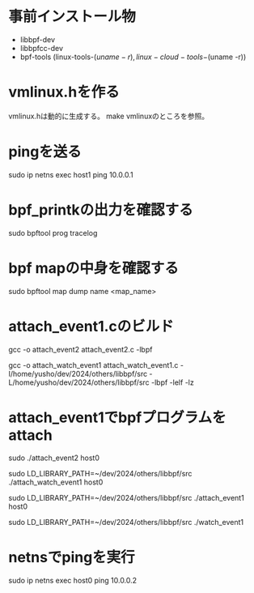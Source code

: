# 事前インストール物
- libbpf-dev
- libbpfcc-dev
- bpf-tools (linux-tools-$(uname -r), linux-cloud-tools-$(uname -r))


# vmlinux.hを作る
vmlinux.hは動的に生成する。
make vmlinuxのところを参照。

# pingを送る
sudo ip netns exec host1 ping 10.0.0.1

# bpf_printkの出力を確認する
sudo bpftool prog tracelog

# bpf mapの中身を確認する
sudo bpftool map dump name <map_name>



# attach_event1.cのビルド
gcc -o attach_event2 attach_event2.c -lbpf

gcc -o attach_watch_event1 attach_watch_event1.c -I/home/yusho/dev/2024/others/libbpf/src -L/home/yusho/dev/2024/others/libbpf/src -lbpf -lelf -lz

# attach_event1でbpfプログラムをattach
sudo ./attach_event2 host0

sudo LD_LIBRARY_PATH=~/dev/2024/others/libbpf/src ./attach_watch_event1 host0

sudo LD_LIBRARY_PATH=~/dev/2024/others/libbpf/src ./attach_event1 host0

sudo LD_LIBRARY_PATH=~/dev/2024/others/libbpf/src ./watch_event1

# netnsでpingを実行
sudo ip netns exec host0 ping 10.0.0.2

